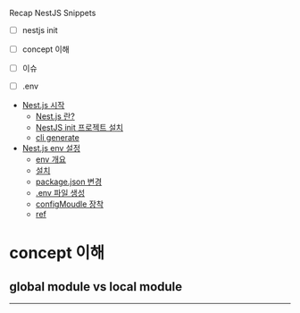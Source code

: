 

Recap NestJS Snippets
- [ ] nestjs init
- [ ] concept 이해
- [ ] 이슈 
- [ ] .env


- [Nest.js 시작](#nestjs-시작)
  - [Nest.js 란?](#nestjs-란)
  - [NestJS init 프로젝트 설치](#nestjs-init-프로젝트-설치)
  - [cli generate](#cli-generate)
- [Nest.js env 설정](#nestjs-env-설정)
  - [env 개요](#env-개요)
  - [설치](#설치)
  - [package.json 변경](#packagejson-변경)
  - [.env 파일 생성](#env-파일-생성)
  - [configMoudle 장착](#configmoudle-장착)
  - [ref](#ref)



# concept 이해

## global module vs local module



---

